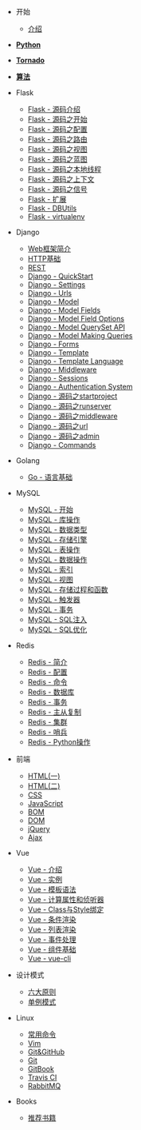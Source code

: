 
* 开始
  * [介绍](/README.md)


* [**Python**](https://attack-on-backend.github.io/python/)

* [**Tornado**](https://attack-on-backend.github.io/tornado/)

* [**算法**](https://attack-on-backend.github.io/algorithm/)

* Flask
  * [Flask - 源码介绍](/flask/introduction.md)
  * [Flask - 源码之开始](/flask/start.md)
  * [Flask - 源码之配置](/flask/settings.md)
  * [Flask - 源码之路由](/flask/router.md)
  * [Flask - 源码之视图](/flask/views.md)
  * [Flask - 源码之蓝图](/flask/blueprint.md)
  * [Flask - 源码之本地线程](/flask/local-threading.md)
  * [Flask - 源码之上下文](/flask/context.md)
  * [Flask - 源码之信号](/flask/signal.md)
  * [Flask - 扩展](/flask/ext.md)
  * [Flask - DBUtils](/flask/dbutils.md)
  * [Flask - virtualenv](/flask/virtualenv.md)

* Django
  * [Web框架简介](/django/web-framework-introduction.md)
  * [HTTP基础](/django/http.md)
  * [REST](/django/rest.md)
  * [Django - QuickStart](/django/quickstart.md)
  * [Django - Settings](/django/settings.md)
  * [Django - Urls](/django/urls.md)
  * [Django - Model](/django/model.md)
  * [Django - Model Fields](/django/model-fields.md)
  * [Django - Model Field Options](/django/model-field-options.md)
  * [Django - Model QuerySet API](/django/model-queryset-api.md)
  * [Django - Model Making Queries](/django/model-making-queries.md)
  * [Django - Forms](/django/forms.md)
  * [Django - Template](/django/template.md)
  * [Django - Template Language](/django/template-language.md)
  * [Django - Middleware](/django/middleware.md)
  * [Django - Sessions](/django/sessions.md)
  * [Django - Authentication System](/django/authentication-system.md)
  * [Django - 源码之startproject](/django/source-startproject.md)
  * [Django - 源码之runserver](/django/source-runserver.md)
  * [Django - 源码之middleware](/django/source-middleware.md)
  * [Django - 源码之url](/django/source-url.md)
  * [Django - 源码之admin](/django/source-admin.md)
  * [Django - Commands](/django/commands.md)

* Golang

  * [Go - 语言基础](/go/basic.md)

* MySQL
  
  * [MySQL - 开始](/mysql/introduction.md)
  * [MySQL - 库操作](/mysql/database.md)
  * [MySQL - 数据类型](/mysql/datatype.md)
  * [MySQL - 存储引擎](/mysql/storage-engine.md)
  * [MySQL - 表操作](/mysql/table.md)
  * [MySQL - 数据操作](/mysql/data.md)
  * [MySQL - 索引](/mysql/index.md)
  * [MySQL - 视图](/mysql/view.md)
  * [MySQL - 存储过程和函数](/mysql/stored-procedures-and-functions.md)
  * [MySQL - 触发器](/mysql/trigger.md)
  * [MySQL - 事务](/mysql/transaction.md)
  * [MySQL - SQL注入](/mysql/sql-injection.md)
  * [MySQL - SQL优化](/mysql/sql-optimization.md)

* Redis
  
  * [Redis - 简介](/redis/introduction.md)
  * [Redis - 配置](/redis/settings.md)
  * [Redis - 命令](/redis/command.md)
  * [Redis - 数据库](/redis/database.md)
  * [Redis - 事务](/redis/transaction.md)
  * [Redis - 主从复制](/redis/slave.md)
  * [Redis - 集群](/redis/cluster.md)
  * [Redis - 哨兵](/redis/sentinel.md)
  * [Redis - Python操作](/redis/py-redis.md)

* 前端
  * [HTML(一)](/front-end/head.md)
  * [HTML(二)](/front-end/body.md)
  * [CSS](/front-end/css.md)
  * [JavaScript](/front-end/javascript.md)
  * [BOM](/front-end/bom.md)
  * [DOM](/front-end/dom.md)
  * [jQuery](/front-end/jquery.md)
  * [Ajax](/front-end/ajax.md)

* Vue
  * [Vue - 介绍](/vue/introduction.md)
  * [Vue - 实例](/vue/object.md)
  * [Vue - 模板语法](/vue/template.md)
  * [Vue - 计算属性和侦听器](/vue/compute-properties-and-listeners.md)
  * [Vue - Class与Style绑定](/vue/cls-style.md)
  * [Vue - 条件渲染](/vue/conditional-rendering.md)
  * [Vue - 列表渲染](/vue/list-rendering.md)
  * [Vue - 事件处理](/vue/event.md)
  * [Vue - 组件基础](/vue/component.md)
  * [Vue - vue-cli](/vue/vue-cli.md)

* 设计模式
  * [六大原则](/design-pattern/six-principles.md)
  * [单例模式](/design-pattern/singleton.md)

* Linux
  * [常用命令](/linux/commands.md)
  * [Vim](/linux/vim.md)
  * [Git&GitHub](/linux/git-and-github.md)
  * [Git](/linux/git.md)
  * [GitBook](/linux/gitbook.md)
  * [Travis CI](/linux/travis-ci.md)
  * [RabbitMQ](/linux/rabbitmq.md)

* Books
  * [推荐书籍](/books/recommended-books.md)